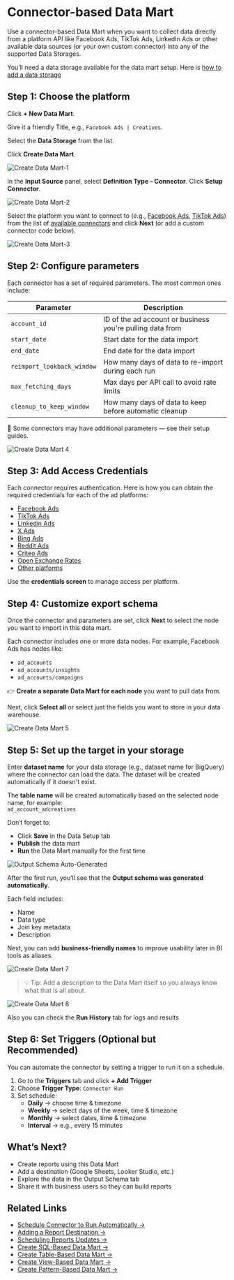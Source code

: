 # Connector-based Data Mart

Use a connector-based Data Mart when you want to collect data directly from a platform API like Facebook Ads, TikTok Ads, LinkedIn Ads or other available data sources (or your own custom connector) into any of the supported Data Storages.

You’ll need a data storage available for the data mart setup. Here is [how to add a data storage](../../storages/manage-storages.md)

## Step 1: Choose the platform

Click **+ New Data Mart**.

Give it a friendly Title, e.g., `Facebook Ads | Creatives`.

Select the **Data Storage** from the list.

Click **Create Data Mart**.

![Create Data Mart-1](../../res/screens/Connector-Based-DataMart-1.png)

In the **Input Source** panel, select **Definition Type – Connector**. Click **Setup Connector**.

![Create Data Mart-2](../../res/screens/Connector-Based-DataMart-2.png)

Select the platform you want to connect to (e.g., [Facebook Ads](../../packages/connectors/src/Sources/FacebookMarketing/README.md), [TikTok Ads](../../packages/connectors/src/Sources/TikTokAds/README.md)) from the list of [available connectors](../../packages/connectors/src/Sources) and click **Next** (or add a custom connector code below).

![Create Data Mart-3](../../res/screens/Connector-Based-DataMart-Platform-Select.png)

## Step 2: Configure parameters

Each connector has a set of required parameters. The most common ones include:

| Parameter                  | Description                                               |
| -------------------------- | --------------------------------------------------------- |
| `account_id`               | ID of the ad account or business you're pulling data from |
| `start_date`               | Start date for the data import                            |
| `end_date`                 | End date for the data import                              |
| `reimport_lookback_window` | How many days of data to re-import during each run        |
| `max_fetching_days`        | Max days per API call to avoid rate limits                |
| `cleanup_to_keep_window`   | How many days of data to keep before automatic cleanup    |

📌 Some connectors may have additional parameters — see their setup guides.

![Create Data Mart 4](../../res/screens/Connector-Based-DataMart-Connector-Config.png)

## Step 3: Add Access Credentials

Each connector requires authentication. Here is how you can obtain the required credentials for each of the ad platforms:

- [Facebook Ads](../../../packages/connectors/src/Sources/FacebookMarketing/CREDENTIALS.md)
- [TikTok Ads](../../../packages/connectors/src/Sources/TikTokAds/CREDENTIALS.md)
- [Linkedin Ads](../../../packages/connectors/src/Sources/LinkedInAds/CREDENTIALS.md)
- [X Ads](../../../packages/connectors/src/Sources/XAds/CREDENTIALS.md)
- [Bing Ads](../../../packages/connectors/src/Sources/BingAds/CREDENTIALS.md)
- [Reddit Ads](../../../packages/connectors/src/Sources/RedditAds/CREDENTIALS.md)
- [Criteo Ads](../../../packages/connectors/src/Sources/CriteoAds/CREDENTIALS.md)
- [Open Exchange Rates](../../../packages/connectors/src/Sources/OpenExchangeRates/CREDENTIALS.md)
- [Other platforms](https://github.com/OWOX/owox-data-marts/tree/main/packages/connectors/src/Sources)

Use the **credentials screen** to manage access per platform.

## Step 4: Customize export schema

Once the connector and parameters are set, click **Next** to select the node you want to import in this data mart.

Each connector includes one or more data nodes. For example, Facebook Ads has nodes like:

- `ad_accounts`
- `ad_accounts/insights`
- `ad_accounts/campaigns`

👉 **Create a separate Data Mart for each node** you want to pull data from.

Next, click **Select all** or select just the fields you want to store in your data warehouse.

![Create Data Mart 5](../../res/screens/Connector-Based-DataMart-Schema-Setup.png)

## Step 5: Set up the target in your storage

Enter **dataset name** for your data storage (e.g., dataset name for BigQuery) where the connector can load the data. The dataset will be created automatically if it doesn't exist.

The **table name** will be created automatically based on the selected node name, for example:  
`ad_account_adcreatives`

Don’t forget to:

- Click **Save** in the Data Setup tab
- **Publish** the data mart
- **Run** the Data Mart manually for the first time

![Output Schema Auto-Generated](../../res/screens/Manual-run.png)

After the first run, you’ll see that the **Output schema was generated automatically**.

Each field includes:

- Name
- Data type
- Join key metadata
- Description

Next, you can add **business-friendly names** to improve usability later in BI tools as aliases.

![Create Data Mart 7](../../res/screens/Connector-Based-DataMart-Output-Schema.png)

> 💡 Tip: Add a description to the Data Mart itself so you always know what that is all about.

![Create Data Mart 8](../../res/screens/Connector-Based-DataMart-Description.png)

Also you can check the **Run History** tab for logs and results

## Step 6: Set Triggers (Optional but Recommended)

You can automate the connector by setting a trigger to run it on a schedule.

1. Go to the **Triggers** tab and click **+ Add Trigger**
2. Choose **Trigger Type**: `Connector Run`
3. Set schedule:
   - **Daily** → choose time & timezone
   - **Weekly** → select days of the week, time & timezone
   - **Monthly** → select dates, time & timezone
   - **Interval** → e.g., every 15 minutes

## What’s Next?

- Create reports using this Data Mart
- Add a destination (Google Sheets, Looker Studio, etc.)
- Explore the data in the Output Schema tab
- Share it with business users so they can build reports

## Related Links

- [Schedule Connector to Run Automatically →](connector-triggers.md)
- [Adding a Report Destination →](../../destinations/manage-destinations.md)
- [Scheduling Reports Updates →](report-triggers.md)
- [Create SQL-Based Data Mart →](sql-data-mart.md)
- [Create Table-Based Data Mart →](table-data-mart.md)
- [Create View-Based Data Mart →](view-data-mart.md)
- [Create Pattern-Based Data Mart →](pattern-data-mart.md)
